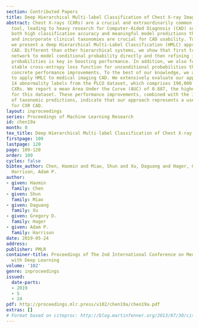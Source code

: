```yaml
---
section: Contributed Papers
title: Deep Hierarchical Multi-label Classification of Chest X-ray Images
abstract: Chest X-rays (CXRs) are a crucial and extraordinarily common diagnostic
  tool, leading to heavy research for Computer-Aided Diagnosis (CAD) solutions. However,
  both high classification accuracy and meaningful model predictions that respect
  and incorporate clinical taxonomies are crucial for CAD usability. To this end,
  we present a deep Hierarchical Multi-Label Classification (HMLC) approach for CXR
  CAD. Different than other hierarchical systems, we show that first training the
  network to model conditional probability directly and then refining it with unconditional
  probabilities is key in boosting performance. In addition, we also formulate a numerically
  stable cross-entropy loss function for unconditional probabilities that provides
  concrete performance improvements. To the best of our knowledge, we are the first
  to apply HMLC to medical imaging CAD. We extensively evaluate our approach on detecting
  14 abnormality labels from the PLCO dataset, which comprises 198,000 manually annotated
  CXRs. We report a mean Area Under the Curve (AUC) of 0.887, the highest yet reported
  for this dataset. These performance improvements, combined with the inherent usefulness
  of taxonomic predictions, indicate that our approach represents a useful step forward
  for CXR CAD.
layout: inproceedings
series: Proceedings of Machine Learning Research
id: chen19a
month: 0
tex_title: Deep Hierarchical Multi-label Classification of Chest X-ray Images
firstpage: 109
lastpage: 120
page: 109-120
order: 109
cycles: false
bibtex_author: Chen, Haomin and Miao, Shun and Xu, Daguang and Hager, Gregory D. and
  Harrison, Adam P.
author:
- given: Haomin
  family: Chen
- given: Shun
  family: Miao
- given: Daguang
  family: Xu
- given: Gregory D.
  family: Hager
- given: Adam P.
  family: Harrison
date: 2019-05-24
address: 
publisher: PMLR
container-title: Proceedings of The 2nd International Conference on Medical Imaging
  with Deep Learning
volume: '102'
genre: inproceedings
issued:
  date-parts:
  - 2019
  - 5
  - 24
pdf: http://proceedings.mlr.press/v102/chen19a/chen19a.pdf
extras: []
# Format based on citeproc: http://blog.martinfenner.org/2013/07/30/citeproc-yaml-for-bibliographies/
---
```

